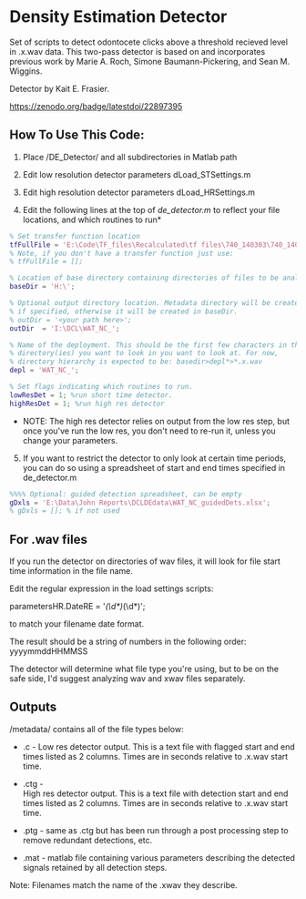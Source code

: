 # Density Estimation Detector

Set of scripts to detect odontocete clicks above a threshold recieved level in .x.wav data. This two-pass detector is based on and incorporates previous work by Marie A. Roch, Simone Baumann-Pickering, and Sean M. Wiggins. 

Detector by Kait E. Frasier.

https://zenodo.org/badge/latestdoi/22897395

## How To Use This Code:

1. Place /DE_Detector/ and all subdirectories in Matlab path

2. Edit low resolution detector parameters 
		dLoad_STSettings.m

3. Edit high resolution detector parameters 
		dLoad_HRSettings.m

4. Edit the following lines at the top of *de_detector.m* to reflect your file locations, and which routines to run*

```matlab
% Set transfer function location
tfFullFile = 'E:\Code\TF_files\Recalculated\tf files\740_140303\740_140303_invSensit.tf';
% Note, if you don't have a transfer function just use:
% tfFullFile = [];

% Location of base directory containing directories of files to be analyzed
baseDir = 'H:\';

% Optional output directory location. Metadata directory will be created in outDir
% if specified, otherwise it will be created in baseDir.
% outDir = '<your path here>';
outDir  = 'I:\DCL\WAT_NC_'; 

% Name of the deployment. This should be the first few characters in the 
% directory(ies) you want to look in you want to look at. For now, 
% directory hierarchy is expected to be: basedir>depl*>*.x.wav
depl = 'WAT_NC_';

% Set flags indicating which routines to run. 
lowResDet = 1; %run short time detector.
highResDet = 1; %run high res detector

```

* NOTE: The high res detector relies on output from the low res step, but once you've run the low res, you don't need to re-run it, unless you change your parameters.

5. If you want to restrict the detector to only look at certain time periods, you can do so using a spreadsheet of start and end times specified in de_detector.m 

```matlab
%%%% Optional: guided detection spreadsheet, can be empty
gDxls = 'E:\Data\John Reports\DCLDEdata\WAT_NC_guidedDets.xlsx';
% gDxls = []; % if not used
```

## For .wav files

If you run the detector on directories of wav files, it will look for file start time information in the file name.
 
Edit the regular expression in the load settings scripts:

parametersHR.DateRE = '_(\d*)_(\d*)';

to match your filename date format. 

The result should be a string of numbers in the following order:
yyyymmddHHMMSS

The detector will determine what file type you're using, but to be on the safe side, I'd suggest analyzing wav and xwav files separately.


## Outputs

/metadata/<disk name> 
	contains all of the file types below:
- .c  - 
Low res detector output. This is a text file with flagged start and end times listed as 2 columns. Times are in seconds relative to .x.wav start time.

- .ctg  -   
High res detector output. This is a text file with detection start and end times listed as 2 columns. Times are in seconds relative to .x.wav start time.

- .ptg  - 
same as .ctg but has been run through a post processing step to remove redundant detections, etc.

- .mat  - 
matlab file containing various parameters describing the detected signals retained by all detection steps.

Note: Filenames match the name of the .xwav they describe.


